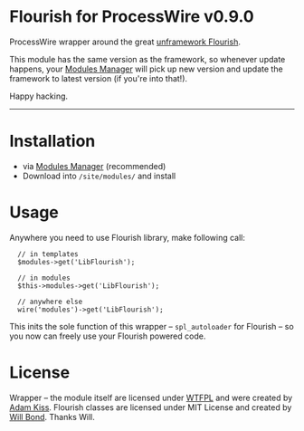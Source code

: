 # Flourish for ProcessWire v0.9.0

ProcessWire wrapper around the great [unframework Flourish](http://flourishlib.com).

This module has the same version as the framework, so whenever update happens, your [Modules Manager](http://modules.processwire.com/modules/modules-manager/) will pick up new version and update the framework to latest version (if you're into that!).

Happy hacking.

---

# Installation

* via [Modules Manager](http://modules.processwire.com/modules/modules-manager/) (recommended)
* Download into `/site/modules/` and install

# Usage

Anywhere you need to use Flourish library, make following call:

```
  // in templates
  $modules->get('LibFlourish');

  // in modules
  $this->modules->get('LibFlourish');

  // anywhere else
  wire('modules')->get('LibFlourish');
```

This inits the sole function of this wrapper – `spl_autoloader` for Flourish – so you now can freely use your Flourish powered code.

# License

Wrapper – the module itself are licensed under [WTFPL](http://www.wtfpl.net/) and were created by [Adam Kiss](http://adamkiss.com). Flourish classes are licensed under MIT License and created by [Will Bond](http://wbond.net/). Thanks Will.